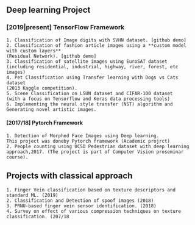 


## Deep learning Project

### [2019|present]  TensorFlow Framework 
 
    1. Classification of Image digits with SVHN dataset. [github demo]
	2. Classification of fashion article images using a **custom model with custom layers**
	(Residual Network). [github demo]
    3. Classification of satellite images using EuroSAT dataset 
	(including residential, industrial, highway, river, forest, etc images)
    4. Pet Classification using Transfer learning with Dogs vs Cats dataset
	(2013 Kaggle competition).
    5. Scene Classification on LSUN dataset and CIFAR-100 dataset 
	(with a focus on Tensorflow and Keras data processing tools)
    6. Implementing the neural style transfer (NST) algorithm and
	Generating novel artistic images.


#### [2017/18]  Pytorch Framework 
 
	1. Detection of Morphed Face Images using Deep learning. 
	This project was doneby Pytorch framework (Academic projrct)
    2. People counting using UCSD Pedestrian dataset with deep learning 
	approach,2017. (The project is part of Computer Vision proseminar course).

	
## Projects with classical approach
	1. Finger Vein classification based on texture descriptors and standard ML. (2019)
	2. Classification and Detection of spoof images (2018)
	3. PRNU-based finger vein sensor identification. (2018)
	4. Survey on effect of various compression techniques on texture classification. (207/18 	
	
	
	